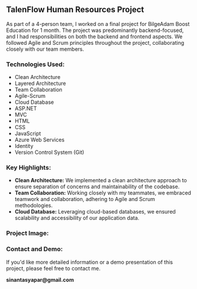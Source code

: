 <h2>TalenFlow Human Resources Project</h2>

<p>As part of a 4-person team, I worked on a final project for BilgeAdam Boost Education for 1 month. The project was predominantly backend-focused, and I had responsibilities on both the backend and frontend aspects. We followed Agile and Scrum principles throughout the project, collaborating closely with our team members.</p>

<h3>Technologies Used:</h3>

<ul>
  <li>Clean Architecture</li>
  <li>Layered Architecture</li>
  <li>Team Collaboration</li>
  <li>Agile-Scrum</li>
  <li>Cloud Database</li>
  <li>ASP.NET</li>
  <li>MVC</li>
  <li>HTML</li>
  <li>CSS</li>
  <li>JavaScript</li>
  <li>Azure Web Services</li>
  <li>Identity</li>
  <li>Version Control System (Git)</li>
</ul>

<h3>Key Highlights:</h3>

<ul>
  <li><strong>Clean Architecture:</strong> We implemented a clean architecture approach to ensure separation of concerns and maintainability of the codebase.</li>
  <li><strong>Team Collaboration:</strong> Working closely with my teammates, we embraced teamwork and collaboration, adhering to Agile and Scrum methodologies.</li>
  <li><strong>Cloud Database:</strong> Leveraging cloud-based databases, we ensured scalability and accessibility of our application data.</li>
</ul>

<h3>Project Image:</h3>



<h3>Contact and Demo:</h3>

<p>If you'd like more detailed information or a demo presentation of this project, please feel free to contact me</a>.</p>
<b>sinantasyapar@gmail.com</b>
